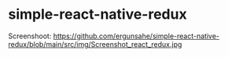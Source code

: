 # simple-react-native-redux

Screenshoot: https://github.com/ergunsahe/simple-react-native-redux/blob/main/src/img/Screenshot_react_redux.jpg
